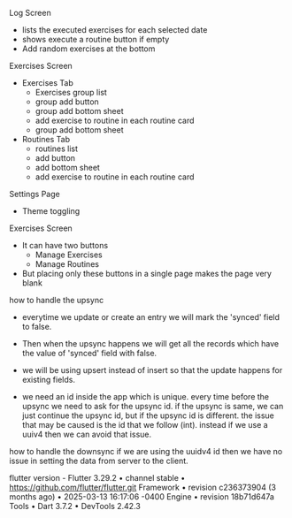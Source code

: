 Log Screen
  * lists the executed exercises for each selected date
  * shows execute a routine button if empty
  * Add random exercises at the bottom

Exercises Screen
  - Exercises Tab
    * Exercises group list
    * group add button
    * group add bottom sheet
    * add exercise to routine in each routine card
    * group add bottom sheet
  - Routines Tab
    * routines list
    * add button
    * add bottom sheet
    * add exercise to routine in each routine card

Settings Page
  * Theme toggling





Exercises Screen
* It can have two buttons
  - Manage Exercises
  - Manage Routines
* But placing only these buttons in a single page makes the page very blank










how to handle the upsync
- everytime we update or create an entry we will mark the 'synced' field to false.
- Then when the upsync happens we will get all the records which have the value of 'synced' field with false.
- we will be using upsert instead of insert so that the update happens for existing fields.

- we need an id inside the app which is unique. every time before the upsync we need to ask for the upsync id. if the upsync is same, we can just continue the upsync id, but if the upsync id is different. the issue that may be caused is the id that we follow (int). instead if we use a uuiv4 then we can avoid that issue.

how to handle the downsync
if we are using the uuidv4 id then we have no issue in setting the data from server to the client.



flutter version - 
Flutter 3.29.2 • channel stable •
https://github.com/flutter/flutter.git
Framework • revision c236373904 (3 months ago) • 2025-03-13
16:17:06 -0400
Engine • revision 18b71d647a
Tools • Dart 3.7.2 • DevTools 2.42.3